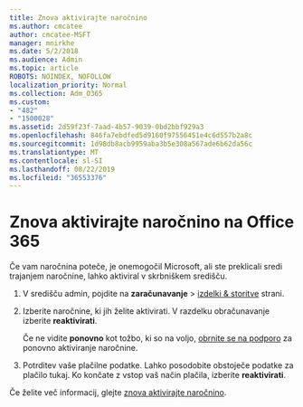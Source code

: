 ```yaml
---
title: Znova aktivirajte naročnino
ms.author: cmcatee
author: cmcatee-MSFT
manager: mnirkhe
ms.date: 5/2/2018
ms.audience: Admin
ms.topic: article
ROBOTS: NOINDEX, NOFOLLOW
localization_priority: Normal
ms.collection: Adm_O365
ms.custom:
- "482"
- "1500028"
ms.assetid: 2d59f23f-7aad-4b57-9039-0bd2bbf929a3
ms.openlocfilehash: 846fa7ebdfed5d9160f97556451e4c6d557b2a8c
ms.sourcegitcommit: 1d98db8acb9959aba3b5e308a567ade6b62da56c
ms.translationtype: MT
ms.contentlocale: sl-SI
ms.lasthandoff: 08/22/2019
ms.locfileid: "36553376"
---
```

# <a name="reactivate-an-office-365-subscription"></a>Znova aktivirajte naročnino na Office 365

Če vam naročnina poteče, je onemogočil Microsoft, ali ste preklicali sredi trajanjem naročnine, lahko aktiviral v skrbniškem središču.
  
1. V središču admin, pojdite na **zaračunavanje** \> [izdelki & storitve](https://go.microsoft.com/fwlink/p/?linkid=842054) strani.

2. Izberite naročnine, ki jih želite aktivirati. V razdelku obračunavanje izberite **reaktivirati**.

    Če ne vidite **ponovno** kot tožbo, ki so na voljo, [obrnite se na podporo](https://docs.microsoft.com/office365/admin/contact-support-for-business-products?view=o365-worldwide) za ponovno aktiviranje naročnine.

3. Potrditev vaše plačilne podatke. Lahko posodobite obstoječe podatke za plačilo tukaj. Ko končate z vstop vaš način plačila, izberite **reaktivirati**.

Če želite več informacij, glejte [znova aktivirajte naročnino](https://docs.microsoft.com/office365/admin/subscriptions-and-billing/reactivate-your-subscription).